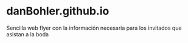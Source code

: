 # danBohler.github.io
Sencilla web flyer con la información necesaria para los invitados que asistan a la boda
